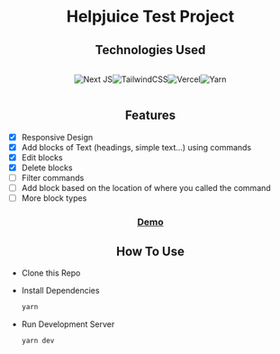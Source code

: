 <h1 style='width:100%;text-align:center'>Helpjuice Test Project</h1>

<h2 style='width:100%;text-align:center'>Technologies Used</h2>

<div style='display:flex;flex-wrap:wrap;justify-content:center;width:100%;'>

![Next JS](https://img.shields.io/badge/Next-black?style=for-the-badge&logo=next.js&logoColor=white)![TailwindCSS](https://img.shields.io/badge/tailwindcss-%2338B2AC.svg?style=for-the-badge&logo=tailwind-css&logoColor=white)![Vercel](https://img.shields.io/badge/vercel-%23000000.svg?style=for-the-badge&logo=vercel&logoColor=white)![Yarn](https://img.shields.io/badge/yarn-%232C8EBB.svg?style=for-the-badge&logo=yarn&logoColor=white)

</div>

<h2 style='width:100%;text-align:center'>Features</h2>

- [x] Responsive Design
- [x] Add blocks of Text (headings, simple text...) using commands
- [x] Edit blocks
- [x] Delete blocks
- [ ] Filter commands
- [ ] Add block based on the location of where you called the command
- [ ] More block types

<h3 style='width:100%;text-align:center'>

[Demo](https://helpjuice-test-project.vercel.app)

</h3>

<h2 style='width:100%;text-align:center'>How To Use</h2>

- Clone this Repo
- Install Dependencies

  ```bash
  yarn
  ```

- Run Development Server

  ```bash
  yarn dev
  ```
